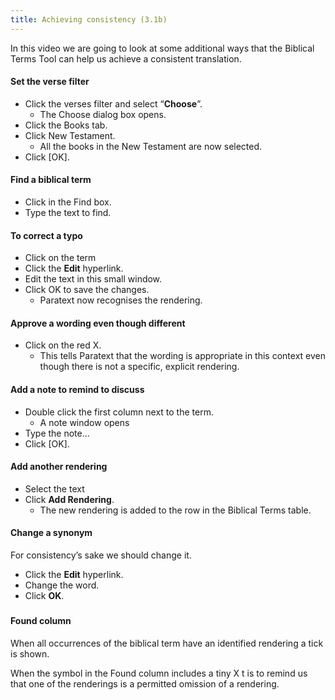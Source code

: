 ```yaml
---
title: Achieving consistency (3.1b)
---
```

In this video we are going to look at some additional ways that the Biblical Terms Tool can help us achieve a consistent translation.

#### Set the verse filter

- Click the verses filter and select “**Choose**”.
  - The Choose dialog box opens.
- Click the Books tab.
- Click New Testament.
  - All the books in the New Testament are now selected.
- Click [OK].

#### Find a biblical term

- Click in the Find box.
- Type the text to find.

#### To correct a typo

- Click on the term
- Click the **Edit** hyperlink.
- Edit the text in this small window.
- Click OK to save the changes.
  - Paratext now recognises the rendering.

#### Approve a wording even though different

- Click on the red X.
  - This tells Paratext that the wording is appropriate in this context even though there is not a specific, explicit rendering.

#### Add a note to remind to discuss

- Double click the first column next to the term.
  - A note window opens
- Type the note...
- Click [OK].

#### Add another rendering

- Select the text
- Click **Add Rendering**.
  - The new rendering is added to the row in the Biblical Terms table.

#### Change a synonym

For consistency’s sake we should change it.

- Click the **Edit** hyperlink.
- Change the word.
- Click **OK**.

#####  

#### Found column

When all occurrences of the biblical term have an identified rendering a tick is shown.

When the symbol in the Found column includes a tiny X t is to remind us that one of the renderings is a permitted omission of a rendering.

